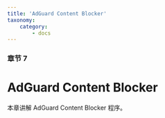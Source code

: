 ```yaml
---
title: 'AdGuard Content Blocker'
taxonomy:
    category:
        - docs
---
```


### 章节 7

# AdGuard Content Blocker

本章讲解 AdGuard Content Blocker 程序。
